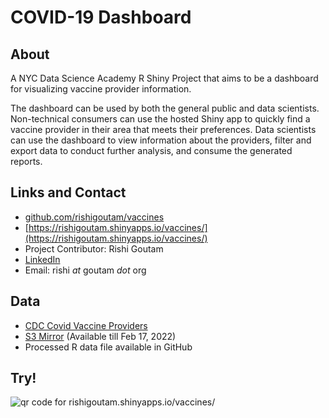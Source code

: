 # COVID-19 Dashboard
## About

A NYC Data Science Academy R Shiny Project that aims to be a dashboard for visualizing vaccine provider information.

The dashboard can be used by both the general public and data scientists. Non-technical consumers can use the hosted Shiny app to quickly find a vaccine provider in their area that meets their preferences. Data scientists can use the dashboard to view information about the providers, filter and export data to conduct further analysis, and consume the generated reports.

## Links and Contact

* [github.com/rishigoutam/vaccines](github.com/rishigoutam/vaccines)
* [https://rishigoutam.shinyapps.io/vaccines/](https://rishigoutam.shinyapps.io/vaccines/)
* Project Contributor: Rishi Goutam
* [LinkedIn](linkedin.com/in/rishigoutam/)
* Email: rishi _at_ goutam _dot_ org


## Data
* [CDC Covid Vaccine Providers](https://data.cdc.gov/Vaccinations/Vaccines-gov-COVID-19-vaccinating-provider-locatio/5jp2-pgaw)
* [S3 Mirror](https://awsgoutamorg-bucket.s3.us-west-2.amazonaws.com/Vaccines.gov__COVID-19_vaccinating_provider_locations.csv?response-content-disposition=inline&X-Amz-Security-Token=IQoJb3JpZ2luX2VjEDoaCXVzLXdlc3QtMiJGMEQCIFELxoN0Q7MoYNzpzgpMPiCDAPsXeN0kXaT0M7LdDQljAiArJehONd%2FtAKbsg2e31vRzzdwfiPmvSTXrmJEaJX%2Fh7SrxAgiD%2F%2F%2F%2F%2F%2F%2F%2F%2F%2F8BEAAaDDIwNTM2MTM2NDgyNCIM%2BD%2FmBjExJ6H9BOCvKsUC7lS5%2FQ%2FdHAQbNVvtUoGCdtbPmzuTgk0%2BxxTv3Ut7b4f3upwY1CYNhbhZXEwit81lS%2BtaZ%2Fa1ojQRxOHXyRQf6DIcS%2Bgi8dguituQt9%2FaoeCt1FMc49N6gYyze81YQwCKwF9CNsmbAJcWAwxy%2BBtHDlCGWplHv5XI9Hibne8kmPeEbksAUQQv3ycpE5CtG4fBKLqqU6dcC7XKXN7P35V0LXnT0%2FACVG1sGLmdplXLkzuF9wlb6oGWAjtMip9OAnnIKoASyUMxxL5HgCP1J9QpNXbKQw0MfrMPbJFvCYQDGhzc2K5UFDLG4mFc3oevpAXPFjQQi%2F3YubPYMV89iysmUGXT8N4G4yjNygZcrdMRX5RyuwN094%2FZJDK07mX7gMY%2B6EnzkhdzKS2jzP3vs8fwosiWebiL2k82XAcvf2n9JsC%2F5%2B8i9jCi86aQBjq0AgrX1ftUScLzrmhLSUVn57g35Pg%2FhIoWqLGPYERfZhW4PR8meys%2BbRFYp%2Fr80ONGSuixHOsdHPh%2BdMvfegqzT0OLx2mGFVW4DScTEqiZLK8KqqCV8rCPNxXnRb3aQPrsvFDvtazkUQ2NuGJVvaVBRcc8%2BO3fUUxQfKL6iokT2JldgHnXYP3vmUUQnHjE15aVfri%2BUO9VOEpBOsFgepITbCo2RLuk7CAfCGA60pUT9NWh%2BUdDBHB2GV97FUsNuLH662L4%2BuJNlVZygQL3WnlLORvUVaFtakK2vAzUU4%2FOvdA%2FG0GFezJaJWW3b9p%2FHR2aSpKa9WnyezE1nC%2F2r4ei6hWUuLBWziHB4TQ%2BZFPGCSOrg%2FBsPyHf47%2BpIc7shxINX64BOJ0oIMAkI%2Fefwzhv%2BDVlIzos&X-Amz-Algorithm=AWS4-HMAC-SHA256&X-Amz-Date=20220214T020857Z&X-Amz-SignedHeaders=host&X-Amz-Expires=604800&X-Amz-Credential=ASIAS7UD5X5MFGCKCWRE%2F20220214%2Fus-west-2%2Fs3%2Faws4_request&X-Amz-Signature=6aeb44a9c07c336137de8212aca98d4511cec0a87fc5818d6be276368c4b39d2) (Available till Feb 17, 2022)
* Processed R data file available in GitHub

## Try!

![qr code for rishigoutam.shinyapps.io/vaccines/](qr.png "Link to hosted dashboard")
